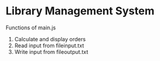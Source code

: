 # Library Management System

Functions of main.js
1. Calculate and display orders
2. Read input from fileinput.txt
3. Write input from fileoutput.txt
